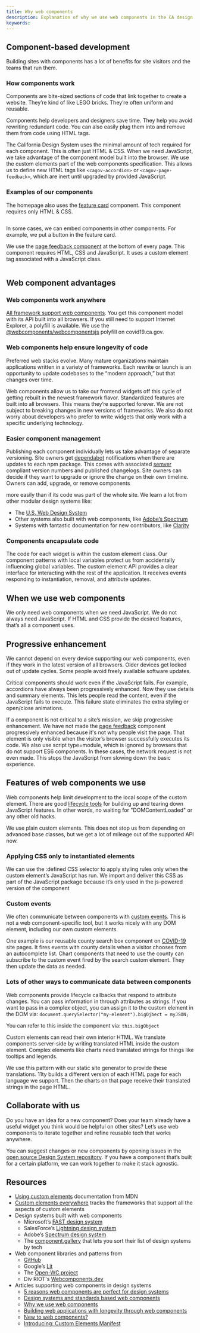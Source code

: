 ```yaml
---
title: Why web components
description: Explanation of why we use web components in the CA design system
keywords: 
---
```



## Component-based development

Building sites with components has a lot of benefits for site visitors and the teams that run them.

### How components work

Components are bite-sized sections of code that link together to create a website. They&rsquo;re kind of like LEGO bricks. They&rsquo;re often uniform and reusable.

Components help developers and designers save time. They help you avoid rewriting redundant code. You can also easily plug them into and remove them from code using HTML tags.

The California Design System uses the minimal amount of tech required for each component. This is&nbsp;often just HTML &amp; CSS. When we need JavaScript, we take advantage of the component model built into the browser. We use the custom elements part of the web components specification. This allows us to define new HTML tags like ```<cagov-accordion>``` or ```<cagov-page-feedback>```, which are inert until upgraded by provided JavaScript.

### Examples of our components

The homepage also uses the <a href="https://designsystem.webstandards.ca.gov/components/feature-card/readme/">feature card</a>&nbsp;component. This component requires only HTML & CSS. 

<img alt="" src="/content/img/screenshot-feature.jpg">

In some cases, we can embed components in other components. For example, we put a button in the feature card.

We use the <a href="/components/page-feedback/readme/">page feedback component</a> at the bottom of every page. This component requires HTML, CSS and JavaScript. It uses a custom element tag associated with a JavaScript class.

<img alt="" src="/content/img/screenshot-feedback.jpg">

## Web component advantages

### Web components work anywhere

<a href="https://custom-elements-everywhere.com/">All framework support web components</a>. You get this component model with its API built into all browsers. If you still need to support Internet Explorer, a polyfill is available. We use the <a href="https://github.com/webcomponents/polyfills/tree/master/packages/webcomponentsjs">@webcomponents/webcomponentsjs</a> polyfill on covid19.ca.gov.

### Web components help ensure longevity of code

Preferred web stacks evolve. Many mature organizations maintain applications written in a variety of frameworks. Each rewrite or launch is an opportunity to update codebases to the &ldquo;modern approach,&rdquo; but that changes over time.

Web components allow us to take our frontend widgets&nbsp;off this cycle&nbsp;of getting rebuilt in the newest framework flavor. Standardized features are built into all browsers. This means they&rsquo;re supported forever. We are not subject to breaking changes in new versions of frameworks. We also do not worry about developers who prefer to write widgets that only work with a specific underlying technology.

### Easier component management

Publishing each component individually lets us take advantage of separate versioning. Site owners get <a href="https://github.com/dependabot">dependabot</a>&nbsp;notifications when there are updates to each npm package. This comes with associated <a href="https://semver.org/">semver</a> compliant version numbers and published changelogs. Site owners can decide if they want to upgrade or ignore the change on their own timeline. Owners can add, upgrade, or remove components 

more easily than if its code was part of the whole site. We learn a lot from other modular design systems like:

- The <a href="https://designsystem.digital.gov/">U.S. Web Design System</a>
- Other systems also built with web components, like <a href="https://opensource.adobe.com/spectrum-web-components/">Adobe&rsquo;s Spectrum</a>
- Systems with fantastic documentation for new contributors, like&nbsp;<a href="https://opensource.adobe.com/spectrum-web-components/">Clarity</a>

### Components encapsulate code

The code for each widget is within the custom element class. Our component patterns with local variables protect us from accidentally influencing global variables. The custom element API provides a clear interface for interacting with the rest of the application. It receives events responding to instantiation, removal, and attribute updates.

## When we use web components

We only need web components when we need JavaScript. We do not always need JavaScript. If HTML and CSS provide the desired features, that&rsquo;s all a component uses.

## Progressive enhancement

We cannot depend&nbsp;on every device supporting our web components, even if they work in the latest version of all browsers. Older devices get locked out of update cycles. Some people avoid freely available software updates. 

Critical components should work even if the JavaScript fails. For example, accordions have always been progressively enhanced. Now they use details and summary elements. This lets people read the content, even if the JavaScript fails to execute. This failure state eliminates the extra styling or open/close animations.

If a component is not critical to a site&rsquo;s mission, we skip progressive enhancement. We have not made the <a href="https://designsystem.webstandards.ca.gov/components/page-feedback/readme/">page feedback</a> component progressively enhanced because it&#39;s not why people visit the page. That element is only visible when the visitor&rsquo;s browser successfully executes its code. We also use script type=module, which is ignored by browsers that do not support ES6 components. In these cases, the network request is not even made. This stops the JavaScript from slowing down the basic experience.

## Features of web components we use

Web components help limit development to the local scope of the custom element. There are good <a href="https://developer.mozilla.org/en-US/docs/Web/Web_Components/Using_custom_elements">lifecycle tools</a> for building up and tearing down JavaScript features. In other words, no waiting for &quot;DOMContentLoaded&quot; or any other old hacks.

We use plain custom elements. This does not stop us from depending on advanced base classes, but we get a lot of mileage out of the supported API now.

### Applying CSS only to instantiated elements

We can use the :defined CSS selector to apply styling rules only when the custom element&rsquo;s JavaScript has run. We import and deliver this CSS as part of the JavaScript package because it&rsquo;s only used in the js-powered version of the component

### Custom events

We often communicate between components with <a href="https://developer.mozilla.org/en-US/docs/Web/Events/Creating_and_triggering_events">custom events</a>. This is not a web component-specific tool, but it works nicely with any DOM element, including our own custom elements. 

One example is our reusable county search box component on <a href="https://covid19.ca.gov/state-dashboard/#county-statewide">COVID-19</a> site pages. It fires events with county details when a visitor chooses from an autocomplete list. Chart components that need to use the county can subscribe to the custom event fired by the search custom element. They then update the data as needed.

### Lots of other ways to communicate data between components

Web components provide lifecycle callbacks that respond to attribute changes. You can pass information in through attributes as strings. If you want to pass in a complex object, you can assign it to the custom element in the DOM via: ``` document.querySelector("my-element").bigOjbect = myJSON; ```

You can refer to this inside the component via:  ``` this.bigObject ```

Custom elements can read their own interior HTML. We translate components server-side by writing translated HTML inside the custom element. Complex elements like charts need translated strings for things like tooltips and legends.

We use this pattern with our static site generator to provide these translations. 11ty builds a different version of each HTML page for each language we support. Then the charts on that page receive their translated strings in the page HTML.

## Collaborate with us

Do you have an idea for a new component? Does your team already have a useful widget you think would be helpful on other sites? Let&rsquo;s use web components to iterate together and refine reusable tech that works anywhere.

You can suggest changes or new components by opening issues in the <a href="https://github.com/cagov/design-system/">open source Design System repository</a>. If you have a component that&rsquo;s built for a certain platform, we can work together to make it stack agnostic.

## Resources

- <a href="https://developer.mozilla.org/en-US/docs/Web/Web_Components/Using_custom_elements">Using custom elements</a> documentation from MDN
- <a href="https://custom-elements-everywhere.com/">Custom elements everywhere</a> tracks the frameworks that support all the aspects of custom elements
- Design systems built with web components
  - Microsoft&rsquo;s <a href="https://www.fast.design/">FAST design system</a>
  - SalesForce&rsquo;s <a href="https://www.lightningdesignsystem.com/">Lightning design system</a>
  - Adobe&rsquo;s <a href="https://opensource.adobe.com/spectrum-web-components/">Spectrum design system</a>
  - The <a href="https://component.gallery/design-systems/?tech=Web%20Components">component.gallery</a> that lets you sort their list of design systems by tech
- Web component libraries and patterns from
  - <a href="https://github.blog/2021-05-04-how-we-use-web-components-at-github/">GitHub</a>
  - Google&rsquo;s <a href="https://lit.dev/">Lit</a>
  - The <a href="https://open-wc.org/">Open-WC project</a>
  - Div RIOT's <a href="https://webcomponents.dev/blog/all-the-ways-to-make-a-web-component/">Webcomponents.dev</a>
- Articles supporting web components in design systems
  - <a href="https://ionicframework.com/blog/5-reasons-web-components-are-perfect-for-design-systems/">5 reasons web components are perfect for design systems</a>
  - <a href="https://vaadin.com/blog/design-systems-and-standardized-web-components">Design systems and standards based web components</a>
  - <a href="https://bradfrost.com/blog/link/why-we-use-web-components/">Why we use web components</a>
  - <a href="https://www.zaplabs.com/blog/engineering/building-web-applications-longevity-through-web-components">Building web applications with longevity through web components</a>
  - <a href="https://shoelace.style/?id=new-to-web-components">New to web components?</a>
  - <a href="https://dev.to/open-wc/introducing-custom-elements-manifest-gkk ">Introducing: Custom Elements Manifest</a>
